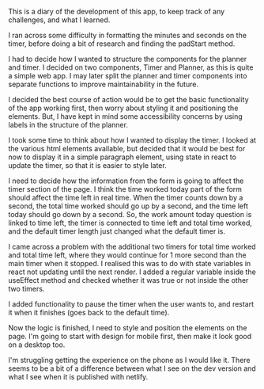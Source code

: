 This is a diary of the development of this app, to keep track of any challenges, and what I learned.

I ran across some difficulty in formatting the minutes and seconds on the timer, before doing a bit of research and finding the padStart method.

I had to decide how I wanted to structure the components for the planner and timer. I decided on two components, Timer and Planner, as this is quite a simple web app. I may later split the planner and timer components into separate functions to improve maintainability in the future.

I decided the best course of action would be to get the basic functionality of the app working first, then worry about styling it and positioning the elements. But, I have kept in mind some accessibility concerns by using labels in the structure of the planner.

I took some time to think about how I wanted to display the timer. I looked at the various html elements available, but decided that it would be best for now to display it in a simple paragraph element, using state in react to update the timer, so that it is easier to style later.

I need to decide how the information from the form is going to affect the timer section of the page. I think the time worked today part of the form should affect the time left in real time. When the timer counts down by a second, the total time worked should go up by a second, and the time left today should go down by a second. So, the work amount today question is linked to time left, the timer is connected to time left and total time worked, and the default timer length just changed what the default timer is.

I came across a problem with the additional two timers for total time worked and total time left, where they would continue for 1 more second than the main timer when it stopped. I realised this was to do with state variables in react not updating until the next render. I added a regular variable inside the useEffect method and checked whether it was true or not inside the other two timers.

I added functionality to pause the timer when the user wants to, and restart it when it finishes (goes back to the default time).

Now the logic is finished, I need to style and position the elements on the page. I'm going to start with design for mobile first, then make it look good on a desktop too.

I'm struggling getting the experience on the phone as I would like it. There seems to be a bit of a difference between what I see on the dev version and what I see when it is published with netlify.
